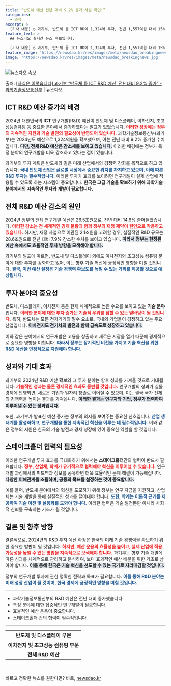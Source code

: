 ```yaml
---
title: “반도체 예산 전년 대비 9.2% 증가 사실 확인!”
categories:
  - 과학
excerpt: >
  [기사 내용] ○ 과기부, 반도체 등 ICT RD에 1,324억 투자, 전년 1,557억원 대비 15% 감소…
feature_text: >
  ## 뉴스다오 실시간 뉴스 속보입니다.

  [기사 내용] ○ 과기부, 반도체 등 ICT RD에 1,324억 투자, 전년 1,557억원 대비 15% 감소…
feature_image: 'https://newsdao.kr/res/images/meta/newsdao_breakingnews.jpg'
image: 'https://newsdao.kr/res/images/meta/newsdao_breakingnews.jpg'
---
```


![뉴스다오 속보](https://newsdao.kr/res/images/meta/newsdao_breakingnews.jpg)

<p>출처: <a href="https://newsdao.kr/3062" rel="dofollow">[사실은 이렇습니다] 과기부 “반도체 등 ICT R&D 예산, 전년대비 9.2% 증가” - 과학기술정보통신부</a> | 뉴스다오</p>

<h2>ICT R&D 예산 증가의 배경</h2>

<p data-ke-size="size16">2024년 대한민국의 <b>ICT</b> 연구개발(R&D) 예산이 반도체 및 디스플레이, 이차전지, 초고성능컴퓨팅 등 중요한 분야에서 증가하였다는 발표가 있었습니다. <b><span style="color: #ee2323;">이러한 성장에는 정부의 지속적인 지원과 기술 발전의 필요성이 반영되어 있습니다.</span></b> 과학기술정보통신부(과기부)는 2024년도 예산으로 1,324억원을 확보했으며, 이는 전년 대비 9.2% 증가한 수치입니다. <b><span style="background-color: #21538527;">다만, 전체 R&D 예산은 감소세를 보이고 있습니다.</span></b> 이러한 배경에는 정부가 특정 분야의 연구개발을 더욱 강조하고 있다는 점이 있습니다.</p>

<p data-ke-size="size16">과기부의 투자 계획은 반도체와 같은 미래 산업에서의 경쟁력 강화를 목적으로 하고 있습니다. <b><span style="color: #1a5490;">국내 반도체 산업은 글로벌 시장에서 중요한 위치를 차지하고 있으며, 이에 따른 R&D 투자는 필수적입니다.</span></b> 이러한 투자가 효과를 보이려면 연구개발이 실제 산업에 적용될 수 있도록 하는 시스템이 중요합니다. <b>한국은 고급 기술을 확보하기 위해 과학기술 분야에서의 지속적인 투자와 개발이 필요합니다.</b></p>

<h2>전체 R&D 예산 감소의 원인</h2>

<p data-ke-size="size16">2024년 정부의 전체 연구개발 예산은 26.5조원으로, 전년 대비 14.6% 줄어들었습니다. <b><span style="color: #ee2323;">이러한 감소는 전 세계적인 경제 불황과 함께 정부의 재정 제약이 원인으로 작용하고 있습니다.</span></b> 하지만, 재정 사업으로 이관된 2.1조원을 고려할 경우, 실질적인 R&D 규모는 28.6조원으로 전년 대비 7.9% 감소한 수치를 보이고 있습니다. <b><span style="background-color: #21538527;">따라서 정부는 한정된 예산 속에서도 효율적인 투자 방향을 모색해야 합니다.</span></b></p>

<p data-ke-size="size16">과기부의 발표에 따르면, 반도체 및 디스플레이 외에도 이차전지와 초고성능 컴퓨팅 분야에 대한 투자를 강화하고 있어, 이는 향후 기술 혁신에 긍정적인 영향을 미칠 것입니다. <b><span style="color: #1a5490;">결국, 이번 예산 설정은 기술 경쟁력 확보도를 높일 수 있는 기회를 제공할 것으로 예상됩니다.</span></b></p>

<h2>투자 분야의 중요성</h2>

<p data-ke-size="size16">반도체, 디스플레이, 이차전지 등은 현재 세계적으로 높은 수요를 보이고 있는 <b>기술 분야</b>입니다. <b><span style="color: #ee2323;">이러한 분야에 대한 투자 증가는 기술적 우위를 점할 수 있는 밑바탕이 될 것입니다.</span></b> 특히, 반도체는 모든 전자기기의 필수 요소로, 국내외 기업들이 경쟁하고 있는 주요 산업입니다. <b><span style="background-color: #21538527;">이차전지도 전기차의 발전과 함께 급속도로 성장하고 있습니다.</span></b></p>

<p data-ke-size="size16">이와 같은 분야에서의 연구개발은 고용을 창출하고 새로운 시장을 열기 때문에 경제적으로 중요한 영향을 미칩니다. <b><span style="color: #1a5490;">따라서 정부는 장기적인 비전을 가지고 기술 혁신을 위한 R&D 예산을 안정적으로 지원해야 합니다.</span></b></p>

<h2>성과와 기대 효과</h2>

<p data-ke-size="size16">과기부의 2024년 R&D 예산 확보와 그 투자 분야는 향후 성과를 가져올 것으로 기대됩니다. <b><span style="color: #ee2323;">기술적인 성과는 물론 경제적인 효과도 동반될 것입니다.</span></b> 연구개발의 성과가 실물 경제에 반영되면, 새로운 기업과 일자리 창출로 이어질 수 있으며, 이는 결국 국가 전체의 경쟁력을 높이는 결과를 가져옵니다. <b><span style="background-color: #21538527;">이러한 결과는 연구자와 기업, 정부가 협력하여 이루어낼 수 있는 성과입니다.</span></b></p>

<p data-ke-size="size16">또한, 과기부가 발표한 예산 증가는 정부의 의지를 보여주는 중요한 신호입니다. <b><span style="color: #1a5490;">산업 생태계를 활성화하고, 연구개발을 통한 지속적인 혁신을 이루는 데 필수적입니다.</span></b> 이와 같은 정부의 지원은 한국의 기술 발전과 경제 성장에 있어 중요한 역할을 할 것입니다.</p>

<h2>스테이크홀더 협력의 필요성</h2>

<p data-ke-size="size16">이러한 연구개발 투자 효과를 극대화하기 위해서는 <b>스테이크홀더</b>간의 협력이 반드시 필요합니다. <b><span style="color: #ee2323;">정부, 산업체, 학계가 유기적으로 협력해야 혁신을 이루어낼 수 있습니다.</span></b> 연구개발 과정에서의 피드백과 정보를 공유하면 더욱 효율적인 문제 해결이 가능해집니다. <b><span style="background-color: #21538527;">다양한 이해관계를 조율하며, 공동의 목표를 설정하는 것이 중요합니다.</span></b></p>

<p data-ke-size="size16">예를 들어, 반도체 분야에서의 혁신을 도모하기 위해 정부는 연구 자금을 지원하고, 산업체는 기술 개발을 통해 실질적인 성과를 끌어내야 합니다. <b><span style="color: #1a5490;">또한, 학계는 이론적 근거를 제공하여 기술 이전 및 실용화를 도와야 합니다.</span></b> 이러한 협력은 기술 발전뿐만 아니라 사회적 신뢰를 구축하는 기초가 될 것입니다.</p>

<h2>결론 및 향후 방향</h2>

<p data-ke-size="size16">결론적으로, 2024년의 R&D 투자 예산 확장은 한국의 미래 기술 경쟁력을 확보하기 위한 중요한 발판이 될 것입니다. <b><span style="color: #ee2323;">하지만, 예산 운용의 효율성을 높이고, 실제 산업에 적용 가능성을 높일 수 있는 방법을 지속적으로 모색해야 합니다.</span></b> 과기부는 향후 기술 개발에 따른 성과를 체계적으로 관리하고 분석하여, 보다 효과적인 예산 배분을 위한 기초로 삼아야 합니다. <b><span style="background-color: #21538527;">이를 통해 한국은 기술 혁신을 선도할 수 있는 국가로 자리매김할 것입니다.</span></b></p>

<p data-ke-size="size16">정부의 연구개발 투자에 관한 명확한 전략과 목표가 필요합니다. <b><span style="color: #1a5490;">이를 통해 R&D 분야는 미래 성장 산업이 될 것이며, 한국 경제에 긍정적인 영향을 미칠 것입니다.</span></b></p>

<hr>
<ul>
    <li>과학기술정보통신부의 R&D 예산은 전년 대비 증가했습니다.</li>
    <li>특정 분야에 대한 집중적인 연구개발이 필요합니다.</li>
    <li>효율적인 예산 운용이 중요합니다.</li>
    <li>스테이크홀더 간의 협력이 필수적입니다.</li>
</ul>
<hr>
<table>
    <tr>
        <td style="text-align: center; height: 17px;"><b>반도체 및 디스플레이 부문</b></td>
    </tr>
    <tr>
        <td style="text-align: center; height: 17px;"><b>이차전지 및 초고성능 컴퓨팅 부문</b></td>
    </tr>
    <tr>
        <td style="text-align: center; height: 17px;"><b>전체 R&D 예산</b></td>
    </tr>
</table>
<p data-ke-size="size16">&nbsp;</p> 

빠르고 정확한 뉴스를 원한다면? 바로, <a href="https://newsdao.kr" rel="dofollow">newsdao.kr</a>


